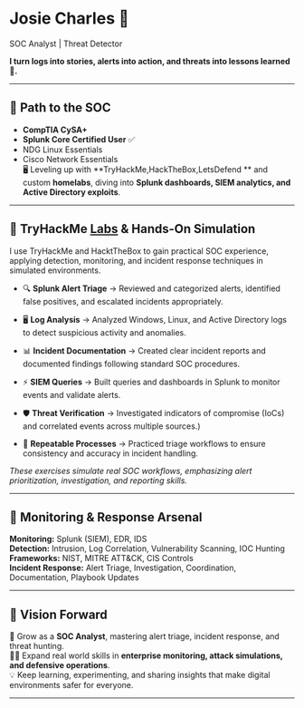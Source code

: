# Josie Charles 🫆
 SOC Analyst | Threat Detector
  
**I turn logs into stories, alerts into action, and threats into lessons learned 📝.**


---

## 🐾 Path to the SOC
- **CompTIA CySA+**  
- **Splunk Core Certified User** ✅  
- NDG Linux Essentials  
- Cisco Network Essentials  
🖥️ Leveling up with **TryHackMe,HackTheBox,LetsDefend ** and custom **homelabs**, diving into **Splunk dashboards, SIEM analytics, and Active Directory exploits**.  

---
## 🧭 TryHackMe [Labs](https://github.com/Josie0x/-SOC-Lab-Experience-) & Hands-On Simulation
I use TryHackMe and HacktTheBox to gain practical SOC experience, applying detection, monitoring, and incident response techniques in simulated environments.

- 🔍 **Splunk Alert Triage** → Reviewed and categorized alerts, identified false positives, and escalated incidents appropriately.  
- 🖥️ **Log Analysis** → Analyzed Windows, Linux, and Active Directory logs to detect suspicious activity and anomalies.  
- 📊 **Incident Documentation** → Created clear incident reports and documented findings following standard SOC procedures.  
- ⚡ **SIEM Queries** → Built queries and dashboards in Splunk to monitor events and validate alerts.  
- 🛡️ **Threat Verification** → Investigated indicators of compromise (IoCs) and correlated events across multiple sources.)
  
- 🔁 **Repeatable Processes** → Practiced triage workflows to ensure consistency and accuracy in incident handling.

*These exercises simulate real SOC workflows, emphasizing alert prioritization, investigation, and reporting skills.*

 

---

## 🧰 Monitoring & Response Arsenal 

**Monitoring:** Splunk (SIEM), EDR, IDS  
**Detection:** Intrusion, Log Correlation, Vulnerability Scanning, IOC Hunting  
**Frameworks:** NIST, MITRE ATT&CK, CIS Controls  
**Incident Response:** Alert Triage, Investigation, Coordination, Documentation, Playbook Updates



---

## 🚀 Vision Forward
🎯 Grow as a **SOC Analyst**, mastering alert triage, incident response, and threat hunting.  
🕵️‍♀️ Expand real world skills in **enterprise monitoring, attack simulations, and defensive operations**.  
💡 Keep learning, experimenting, and sharing insights that make digital environments safer for everyone.  

---





